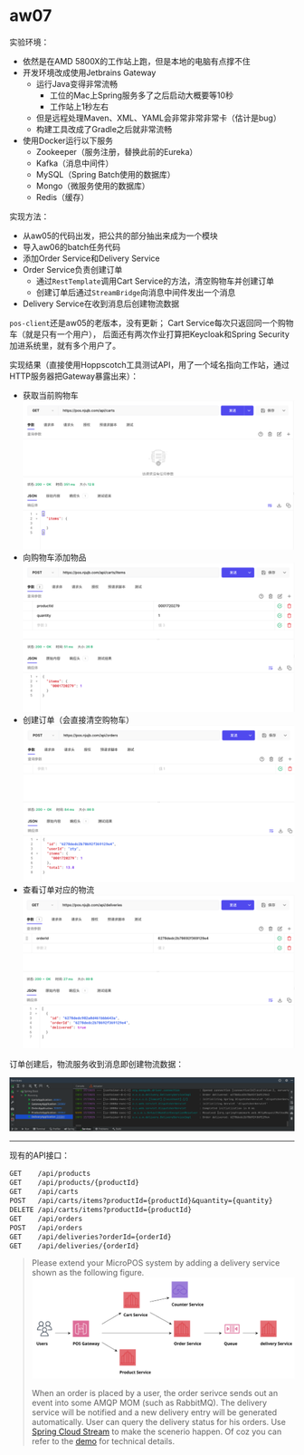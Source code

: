 # aw07

实验环境：

- 依然是在AMD 5800X的工作站上跑，但是本地的电脑有点撑不住
- 开发环境改成使用Jetbrains Gateway
  - 运行Java变得非常流畅
    - 工位的Mac上Spring服务多了之后启动大概要等10秒
    - 工作站上1秒左右
  - 但是远程处理Maven、XML、YAML会非常非常非常卡（估计是bug）
  - 构建工具改成了Gradle之后就非常流畅
- 使用Docker运行以下服务
  - Zookeeper（服务注册，替换此前的Eureka）
  - Kafka（消息中间件）
  - MySQL（Spring Batch使用的数据库）
  - Mongo（微服务使用的数据库）
  - Redis（缓存）

实现方法：

- 从aw05的代码出发，把公共的部分抽出来成为一个模块
- 导入aw06的batch任务代码
- 添加Order Service和Delivery Service
- Order Service负责创建订单
  - 通过`RestTemplate`调用Cart Service的方法，清空购物车并创建订单
  - 创建订单后通过`StreamBridge`向消息中间件发出一个消息
- Delivery Service在收到消息后创建物流数据

`pos-client`还是aw05的老版本，没有更新；
Cart Service每次只返回同一个购物车（就是只有一个用户），
后面还有两次作业打算把Keycloak和Spring Security加进系统里，就有多个用户了。

实现结果（直接使用Hoppscotch工具测试API，用了一个域名指向工作站，通过HTTP服务器把Gateway暴露出来）：

- 获取当前购物车
  ![](./assets/hoppscotch-1.png)
- 向购物车添加物品
  ![](./assets/hoppscotch-2.png)
- 创建订单（会直接清空购物车）
  ![](./assets/hoppscotch-3.png)
- 查看订单对应的物流
  ![](./assets/hoppscotch-4.png)

订单创建后，物流服务收到消息即创建物流数据：

![](./assets/services-log.png)

---

现有的API接口：

```
GET    /api/products
GET    /api/products/{productId}
GET    /api/carts
POST   /api/carts/items?productId={productId}&quantity={quantity}
DELETE /api/carts/items?productId={productId}
GET    /api/orders
POST   /api/orders
GET    /api/deliveries?orderId={orderId}
GET    /api/deliveries/{orderId}
```



> Please extend your MicroPOS system by adding a delivery service shown as the following figure.
> ![](10-pos.svg)
>
> When an order is placed by a user, the order serivce sends out an event into some AMQP MOM (such as RabbitMQ). The delivery service will be notified and a new delivery entry will be generated automatically. User can query the delivery status for his orders.
> Use [Spring Cloud Stream](https://spring.io/projects/spring-cloud-stream) to make the scenerio happen. Of coz you can refer to the [demo](https://github.com/sa-spring/stream-loan) for technical details.
